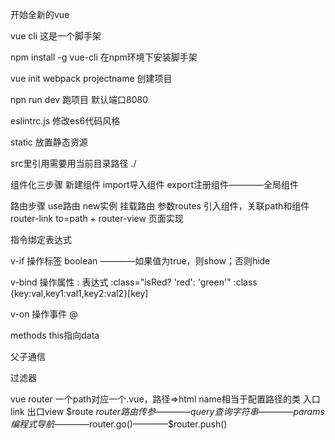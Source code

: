 开始全新的vue

vue cli 这是一个脚手架

npm install -g vue-cli 在npm环境下安装脚手架

vue init webpack projectname 创建项目

npn run dev 跑项目 默认端口8080


eslintrc.js 修改es6代码风格

static 放置静态资源

src里引用需要用当前目录路径 ./

组件化三步骤 新建组件 import导入组件 export注册组件————全局组件

路由步骤 use路由 new实例 挂载路由 参数routes 引入组件，关联path和组件  router-link to=path + router-view 页面实现

指令绑定表达式

v-if 操作标签 boolean ————如果值为true，则show；否则hide

v-bind 操作属性 : 表达式
:class="isRed? 'red': 'green'"
:class {key:val,key1:val1,key2:val2}[key]

v-on 操作事件 @

methods this指向data

父子通信

过滤器

vue router 一个path对应一个.vue，路径=>html name相当于配置路径的类 入口link 出口view  $route $router
路由传参————query查询字符串————params
编程式导航————$router.go()————$router.push()
